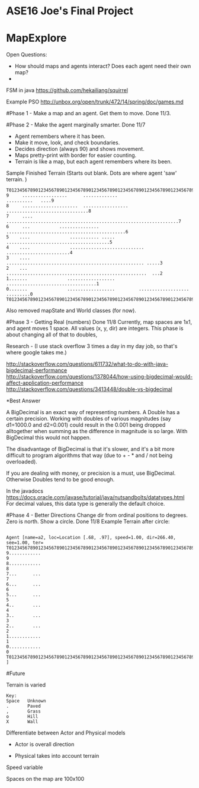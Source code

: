 # ASE16 Joe's Final Project
# MapExplore



Open Questions:
* How should maps and agents interact?  Does each agent need their own map?
* 
FSM in java
https://github.com/hekailiang/squirrel

Example PSO
http://unbox.org/open/trunk/472/14/spring/doc/games.md

#Phase 1 - Make a map and an agent.  Get them to move.
Done 11/3.

#Phase 2 - Make the agent marginally smarter.
Done 11/7
- Agent remembers where it has been. 
- Make it move, look, and check boundaries.  
- Decides direction (always 90) and shows movement.
- Maps pretty-print with border for easier counting.
- Terrain is like a map, but each agent remembers where its been.

Sample Finished Terrain (Starts out blank. Dots are where agent 'saw' terrain. )
```
T01234567890123456789012345678901234567890123456789012345678901234567890123456789T
9     .................      .............                      ..........   ....9
8     .....................  .................    ...............................8
7     ....      .................................................................7
6     ...           ............... .............................................6
5    ....               ........... ..... .......................................5
4    ....               ............................     ........................4
3    ....              .................................................... .....3
2    ...               .....................................................  ...2
1.......               ..................      ..................................1
0.......               ..................         ...................   .........0
T01234567890123456789012345678901234567890123456789012345678901234567890123456789T
```
Also removed mapState and World classes (for now).

#Phase 3 - Getting Real (numbers)
Done 11/8
Currently, map spaces are 1x1, and agent moves 1 space.  All values (x, y, dir) are integers.
This phase is about changing all of that to doubles, 

Research - (I use stack overflow 3 times a day in my day job, so that's where google takes me.)

http://stackoverflow.com/questions/611732/what-to-do-with-java-bigdecimal-performance
http://stackoverflow.com/questions/1378044/how-using-bigdecimal-would-affect-application-performance
http://stackoverflow.com/questions/3413448/double-vs-bigdecimal

*Best Answer

A BigDecimal is an exact way of representing numbers. A Double has a certain precision. Working with doubles of various magnitudes (say d1=1000.0 and d2=0.001) could result in the 0.001 being dropped alltogether when summing as the difference in magnitude is so large. With BigDecimal this would not happen.

The disadvantage of BigDecimal is that it's slower, and it's a bit more difficult to program algorithms that way (due to + - * and / not being overloaded).

If you are dealing with money, or precision is a must, use BigDecimal. Otherwise Doubles tend to be good enough.

In the javadocs
https://docs.oracle.com/javase/tutorial/java/nutsandbolts/datatypes.html
 For decimal values, this data type is generally the default choice. 
 
#Phase 4 - Better Directions
Change dir from ordinal positions to degrees. Zero is north.  Show a circle.
Done 11/8
Example Terrain after circle:

```

Agent [name=a2, loc=Location [.68, .97], speed=1.00, dir=266.40, see=1.00, ter=
T01234567890123456789012345678901234567890123456789012345678901234567890123456789T
9............                                                                    9
8............                                                                    8
7...      ...                                                                    7
6...      ...                                                                    6
5...      ...                                                                    5
4..       ...                                                                    4
3..       ...                                                                    3
2..       ...                                                                    2
1............                                                                    1
0............                                                                    0
T01234567890123456789012345678901234567890123456789012345678901234567890123456789T
]

```

#Future

Terrain is varied
```
Key:
Space 	Unknown
.		Paved
,		Grass
o		Hill
X		Wall
```

Differentiate between Actor and Physical models

- Actor is overall direction

- Physical takes into account terrain 

Speed variable

Spaces on the map are 100x100
